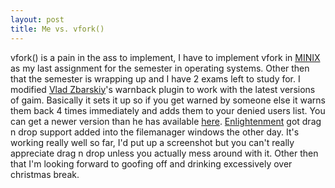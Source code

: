 ```yaml
--- 
layout: post
title: Me vs. vfork()
---
```

vfork() is a pain in the ass to implement, I have to implement vfork in <a 
HREF="http://www.cs.vu.nl/~ast/minix.html">MINIX</a> as my last assignment for the 
semester in operating systems.  Other then that the semester is wrapping up and I 
have 2 exams left to study for.  I modified <a 
HREF="http://www.people.cornell.edu/pages/vz13/">Vlad Zbarskiy</a>'s warnback 
plugin to work with the latest versions of gaim.  Basically it sets it up so if you get 
warned by someone else it warns them back 4 times immediately and adds them to 
your denied users list.  You can get a newer version than he has available <a 
HREF="/files/warnback-src-0.5.tar.gz">here</a>.  <a 
HREF="http://www.enlightenment.org">Enlightenment</a> got drag n drop support 
added into the filemanager windows the other day.  It's working really well so far, I'd 
put up a screenshot but you can't really appreciate drag n drop unless you actually 
mess around with it.  Other then that I'm looking forward to goofing off and drinking 
excessively over christmas break.

